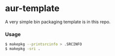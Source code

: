 # aur-template
A very simple bin packaging template is in this repo.

### Usage

```bash
$ makepkg --printsrcinfo > .SRCINFO
$ makepkg -sri .
```

